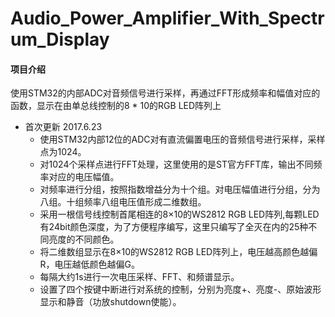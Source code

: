 # Audio_Power_Amplifier_With_Spectrum_Display

#### 项目介绍
使用STM32的内部ADC对音频信号进行采样，再通过FFT形成频率和幅值对应的函数，显示在由单总线控制的8 * 10的RGB LED阵列上

* 首次更新 2017.6.23
  * 使用STM32内部12位的ADC对有直流偏置电压的音频信号进行采样，采样点为1024。
  * 对1024个采样点进行FFT处理，这里使用的是ST官方FFT库，输出不同频率对应的电压幅值。
  * 对频率进行分组，按照指数增益分为十个组。对电压幅值进行分组，分为八组。十组频率八组电压值形成二维数组。
  * 采用一根信号线控制首尾相连的8×10的WS2812 RGB LED阵列,每颗LED有24bit颜色深度，为了方便程序编写，这里只编写了全灭在内的25种不同亮度的不同颜色。
  * 将二维数组显示在8×10的WS2812 RGB LED阵列上，电压越高颜色越偏R，电压越低颜色越偏G。
  * 每隔大约1s进行一次电压采样、FFT、和频谱显示。
  * 设置了四个按键中断进行对系统的控制，分别为亮度+、亮度-、原始波形显示和静音（功放shutdown使能）。
